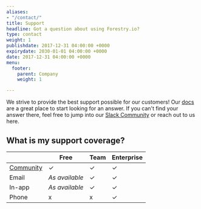 ```yaml
---
aliases:
- "/contact/"
title: Support
headline: Got a question about using Forestry.io?
type: contact
weight: 1
publishdate: 2017-12-31 04:00:00 +0000
expirydate: 2030-01-01 04:00:00 +0000
date: 2017-12-31 04:00:00 +0000
menu:
  footer:
    parent: Company
    weight: 1

---
```

We strive to provide the best support possible for our customers! Our [docs](/docs/) are a great place to start looking for an answer. If you can't find your answer there, feel free to jump into our [Slack Community](https://forestry.io/blog/post/join-our-slack-community/) or reach out to us here.

## What is my support coverage?
|                   | Free             | Team | Enterprise |
|-------------------|------------------|------|------------|
| [Community](https://forestry.io/blog/post/join-our-slack-community/) | ✓ | ✓ | ✓ |
| Email             | *As available* | ✓    | ✓ |
| In-app            | *As available* | ✓    | ✓ |
| Phone             | ⅹ | ⅹ | ✓ |